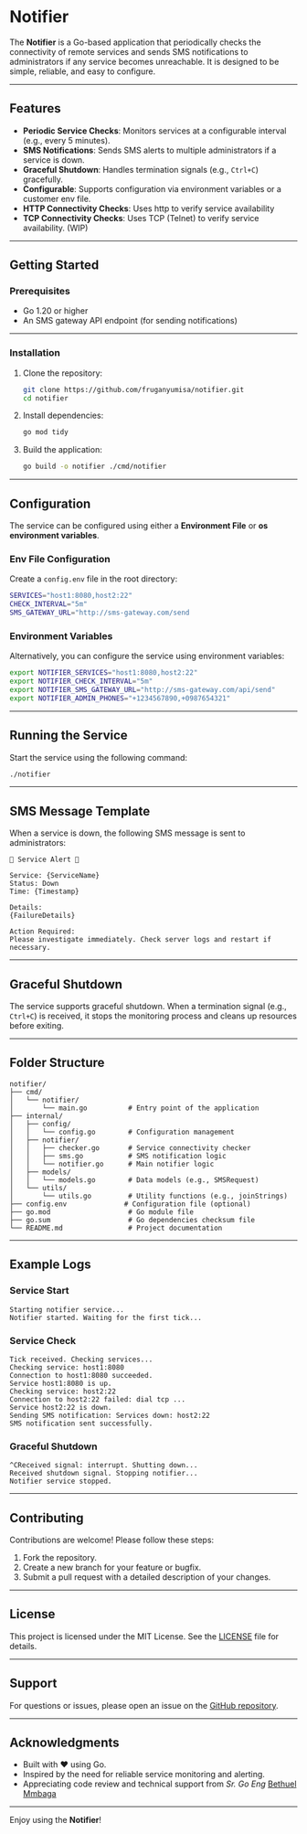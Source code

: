 # Notifier

The **Notifier** is a Go-based application that periodically checks the connectivity of remote services and sends SMS notifications to administrators if any service becomes unreachable. It is designed to be simple, reliable, and easy to configure.

---

## Features

- **Periodic Service Checks**: Monitors services at a configurable interval (e.g., every 5 minutes).
- **SMS Notifications**: Sends SMS alerts to multiple administrators if a service is down.
- **Graceful Shutdown**: Handles termination signals (e.g., `Ctrl+C`) gracefully.
- **Configurable**: Supports configuration via environment variables or a customer env file.
- **HTTP Connectivity Checks**: Uses http to verify service availability
- **TCP Connectivity Checks**: Uses TCP (Telnet) to verify service availability. (WIP)


---

## Getting Started

### Prerequisites

- Go 1.20 or higher
- An SMS gateway API endpoint (for sending notifications)

---

### Installation

1. Clone the repository:
   ```bash
   git clone https://github.com/fruganyumisa/notifier.git
   cd notifier
   ```

2. Install dependencies:
   ```bash
   go mod tidy
   ```

3. Build the application:
   ```bash
   go build -o notifier ./cmd/notifier
   ```

---

## Configuration

The service can be configured using either a **Environment File** or **os environment variables**.

### Env File Configuration

Create a `config.env` file in the root directory:

```bash
SERVICES="host1:8080,host2:22"
CHECK_INTERVAL="5m"
SMS_GATEWAY_URL="http://sms-gateway.com/send
```

### Environment Variables

Alternatively, you can configure the service using environment variables:

```bash
export NOTIFIER_SERVICES="host1:8080,host2:22"
export NOTIFIER_CHECK_INTERVAL="5m"
export NOTIFIER_SMS_GATEWAY_URL="http://sms-gateway.com/api/send"
export NOTIFIER_ADMIN_PHONES="+1234567890,+0987654321"
```

---

## Running the Service

Start the service using the following command:

```bash
./notifier
```

---

## SMS Message Template

When a service is down, the following SMS message is sent to administrators:

```
🚨 Service Alert 🚨

Service: {ServiceName}
Status: Down
Time: {Timestamp}

Details:
{FailureDetails}

Action Required:
Please investigate immediately. Check server logs and restart if necessary.
```

---

## Graceful Shutdown

The service supports graceful shutdown. When a termination signal (e.g., `Ctrl+C`) is received, it stops the monitoring process and cleans up resources before exiting.

---

## Folder Structure

```
notifier/
├── cmd/
│   └── notifier/
│       └── main.go          # Entry point of the application
├── internal/
│   ├── config/
│   │   └── config.go        # Configuration management
│   ├── notifier/
│   │   ├── checker.go       # Service connectivity checker
│   │   ├── sms.go           # SMS notification logic
│   │   └── notifier.go      # Main notifier logic
│   ├── models/
│   │   └── models.go        # Data models (e.g., SMSRequest)
│   └── utils/
│       └── utils.go         # Utility functions (e.g., joinStrings)
├── config.env              # Configuration file (optional)
├── go.mod                   # Go module file
├── go.sum                   # Go dependencies checksum file
└── README.md                # Project documentation
```

---

## Example Logs

### Service Start
```
Starting notifier service...
Notifier started. Waiting for the first tick...
```

### Service Check
```
Tick received. Checking services...
Checking service: host1:8080
Connection to host1:8080 succeeded.
Service host1:8080 is up.
Checking service: host2:22
Connection to host2:22 failed: dial tcp ...
Service host2:22 is down.
Sending SMS notification: Services down: host2:22
SMS notification sent successfully.
```

### Graceful Shutdown
```
^CReceived signal: interrupt. Shutting down...
Received shutdown signal. Stopping notifier...
Notifier service stopped.
```

---

## Contributing

Contributions are welcome! Please follow these steps:

1. Fork the repository.
2. Create a new branch for your feature or bugfix.
3. Submit a pull request with a detailed description of your changes.

---

## License

This project is licensed under the MIT License. See the [LICENSE](LICENSE) file for details.

---

## Support

For questions or issues, please open an issue on the [GitHub repository](https://github.com/fruganyumisa/notifier).

---

## Acknowledgments

- Built with ❤️ using Go.
- Inspired by the need for reliable service monitoring and alerting.
- Appreciating code review and technical support from _Sr. Go Eng_  [Bethuel Mmbaga](https://github.com/bcmmbaga)

---

Enjoy using the  **Notifier**! 